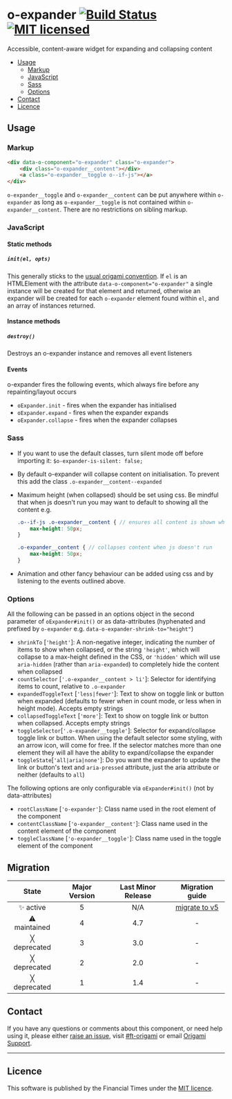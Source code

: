# o-expander [![Build Status](https://circleci.com/gh/Financial-Times/o-expander.png?style=shield&circle-token=0342cb593ceeb278037288a5f7a4745990b9517b)](https://circleci.com/gh/Financial-Times/o-expander) [![MIT licensed](https://img.shields.io/badge/license-MIT-blue.svg)](#licence)

Accessible, content-aware widget for expanding and collapsing content

- [Usage](#usage)
	- [Markup](#markup)
	- [JavaScript](#javascript)
	- [Sass](#sass)
	- [Options](#options)
- [Contact](#contact)
- [Licence](#licence)

## Usage

### Markup

```html
<div data-o-component="o-expander" class="o-expander">
    <div class="o-expander__content"></div>
    <a class="o-expander__toggle o--if-js"></a>
</div>
```
`o-expander__toggle` and `o-expander__content` can be put anywhere within `o-expander` as long as `o-expander__toggle` is not contained within `o-expander__content`. There are no restrictions on sibling markup.

### JavaScript

#### Static methods

##### `init(el, opts)`
This generally sticks to the [usual origami convention](http://origami.ft.com/docs/syntax/js/#initialisation). If `el` is an HTMLElement with the attribute `data-o-component="o-expander"` a single instance will be created for that element and returned, otherwise an expander will be created for each `o-expander` element found within `el`, and an array of instances returned.

#### Instance methods

##### `destroy()`
Destroys an o-expander instance and removes all event listeners

#### Events

o-expander fires the following events, which always fire before any repainting/layout occurs

  * `oExpander.init` - fires when the expander has initialised
  * `oExpander.expand` - fires when the expander expands
  * `oExpander.collapse` - fires when the expander collapses

### Sass

  * If you want to use the default classes, turn silent mode off before importing it: `$o-expander-is-silent: false;`
  * By default o-expander will collapse content on initialisation. To prevent this add the class `.o-expander__content--expanded`
  * Maximum height (when collapsed) should be set using css. Be mindful that when js doesn't run you may want to default to showing all the content e.g.

    ```scss
    .o--if-js .o-expander__content { // ensures all content is shown when js doesn't run
        max-height: 50px;
    }

    .o-expander__content { // collapses content when js doesn't run
        max-height: 50px;
    }
    ```

  * Animation and other fancy behaviour can be added using css and by listening to the events outlined above.

### Options

All the following can be passed in an options object in the second parameter of `oExpander#init()` or as data-attributes (hyphenated and prefixed by `o-expander` e.g. `data-o-expander-shrink-to="height"`)

  * `shrinkTo` [`'height'`]: A non-negative integer, indicating the number of items to show when collapsed, or the string `'height'`, which will collapse to a max-height defined in the CSS, or `'hidden'` which will use `aria-hidden` (rather than `aria-expanded`) to completely hide the content when collapsed
  * `countSelector` [`'.o-expander__content > li'`]: Selector for identifying items to count, relative to `.o-expander`
  * `expandedToggleText` [`'less|fewer'`]: Text to show on toggle link or button when expanded (defaults to fewer when in count mode, or less when in height mode). Accepts empty strings
  * `collapsedToggleText` [`'more'`]: Text to show on toggle link or button when collapsed. Accepts empty strings
  * `toggleSelector`[`'.o-expander__toggle'`]: Selector for expand/collapse toggle link or button. When using the default selector some styling, with an arrow icon, will come for free. If the selector matches more than one element they will all have the ability to expand/collapse the expander
  * `toggleState`[`'all|aria|none'`]: Do you want the expander to update the link or button's text and `aria-pressed` attribute, just the aria attribute or neither (defaults to `all`)

  The following options are only configurable via `oExpander#init()` (not by data-attributes)

  * `rootClassName` [`'o-expander'`]: Class name used in the root element of the component
  * `contentClassName` [`'o-expander__content'`]: Class name used in the content element of the component
  * `toggleClassName` [`'o-expander__toggle'`]: Class name used in the toggle element of the component

## Migration

State | Major Version | Last Minor Release | Migration guide |
:---: | :---: | :---: | :---:
✨ active | 5 | N/A  | [migrate to v5](MIGRATION.md#migrating-from-v4-to-v5) |
⚠ maintained | 4 | 4.7  | - |
╳ deprecated | 3 | 3.0  | - |
╳ deprecated | 2 | 2.0 | - |
╳ deprecated | 1 | 1.4 | - |

## Contact

If you have any questions or comments about this component, or need help using it, please either [raise an issue](https://github.com/Financial-Times/o-expander/issues), visit [#ft-origami](https://financialtimes.slack.com/messages/ft-origami/) or email [Origami Support](mailto:origami-support@ft.com).

---

## Licence

This software is published by the Financial Times under the [MIT licence](http://opensource.org/licenses/MIT).
